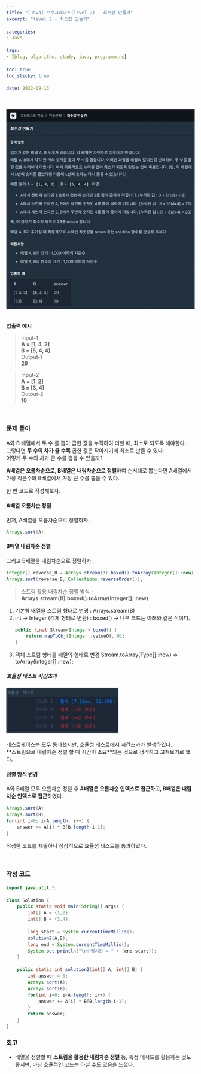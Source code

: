 ```yaml
--- 
title: "[Java] 프로그래머스(level-2) - 최솟값 만들기" 
excerpt: "level 2 - 최솟값 만들기" 

categories: 
- Java

tags: 
- [blog, algorithm, study, java, programmers]

toc: true
toc_sticky: true

date: 2022-09-13
--- 
```


<br>
<center><img src="/assets/images/programmers/20220913_01.png" width="700"></center>
<br>

**입출력 예시**
> Input-1 <br>
**A = [1, 4, 2]** <br>
**B = [5, 4, 4]** <br>
> Output-1 <br>
**29**

> Input-2 <br>
**A = [1, 2]** <br>
**B = [3, 4]** <br>
> Output-2 <br>
**10**

<br>

### 문제 풀이
A와 B 배열에서 두 수 를 뽑아 곱한 값을 누적하여 더할 때, 최소로 되도록 해야한다. <br>
그렇다면 **두 수의 차가 클 수록** 곱한 값은 작아지기에 최소로 만들 수 있다. <br>
어떻게 두 수의 차가 큰 수를 뽑을 수 있을까?

**A배열은 오름차순으로, B배열은 내림차순으로 정렬**하여 순서대로 뽑는다면 A배열에서 가장 작은수와 B배열에서 가장 큰 수를 뽑을 수 있다.

한 번 코드로 작성해보자.<br>
#### A배열 오름차순 정렬
먼저, A배열을 오름차순으로 정렬하자.

```java
Arrays.sort(A);
```

#### B배열 내림차순 정렬
그리고 B배열을 내림차순으로 정렬하자.
```java
Integer[] reverse_B = Arrays.stream(B).boxed().toArray(Integer[]::new); 
Arrays.sort(reverse_B, Collections.reverseOrder());
```
> 스트림 활용 내림차순 정렬 방식 - **Arrays.stream(B).boxed().toArray(Integer[]::new)** <br>
1. 기본형 배열을 스트림 형태로 변경 : Arrays.stream(B)
2. int -> Integer (객체 형태로 변환) : boxed()
    -> 내부 코드는 아래와 같은 식이다.
    ```java
    public final Stream<Integer> boxed() {
        return mapToObj(Integer::valueOf, 0);
    }
    ```
3. 객체 스트림 형태를 배열의 형태로 변경 
    Stream.toArray(Type[]::new)  => toArray(Integer[]::new); 

##### 효울성 테스트 시간초과
<img src="/assets/images/programmers/20220913_01-2.png" width="300">
<br>
<br>
테스트케이스는 모두 통과했지만, 효율성 테스트에서 시간초과가 발생하였다. <br>
**스트림으로 내림차순 정렬 할 때 시간이 소요**되는 것으로 생각하고 고쳐보기로 했다.

#### 정렬 방식 변경
A와 B배열 모두 오름차순 정렬 후 **A배열은 오름차순 인덱스로 접근하고, B배열은 내림차순 인덱스로 접근**하였다.
```java
Arrays.sort(A);
Arrays.sort(B);
for(int i=0; i<A.length; i++) {
    answer += A[i] * B[B.length-i-1];
}
```

작성한 코드를 제출하니 정상적으로 효율성 테스트를 통과하였다.

<br>

### 작성 코드
```java
import java.util.*;

class Solution {
    public static void main(String[] args) {
        int[] A = {1,2};
        int[] B = {3,4};

        long start = System.currentTimeMillis();
        solution2(A,B);
        long end = System.currentTimeMillis();
        System.out.println("\n수행시간 = " + (end-start));
    }

    public static int solution2(int[] A, int[] B) {
        int answer = 0;
        Arrays.sort(A);
        Arrays.sort(B);
        for(int i=0; i<A.length; i++) {
            answer += A[i] * B[B.length-i-1];
        }
        return answer;
    }
}
```

### 회고
- 배열을 정렬할 때 **스트림을 활용한 내림차순 정렬** 등, 특정 메서드를 활용하는 것도 좋지만, 마냥 효율적인 코드는 아닐 수도 있음을 느꼈다.